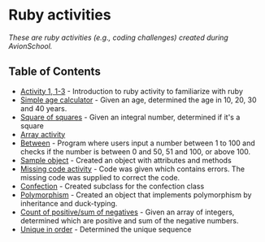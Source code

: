 # Ruby activities
_These are ruby activities (e.g., coding challenges) created during AvionSchool._

## Table of Contents
* [Activity 1, 1-3](activity1.rb) - Introduction to ruby activity to familiarize with ruby
* [Simple age calculator](age.rb) - Given an age, determined the age in 10, 20, 30 and 40 years.
* [Square of squares](square_of_squares.rb) - Given an integral number, determined if it's a square
* [Array activity](1.0_intro_to_ruby.rb)
* [Between](between.rb) - Program where users input a number between 1 to 100 and checks if the number is between 0 and 50, 51 and 100, or above 100.
* [Sample object](sample_class.rb) - Created an object with attributes and methods
* [Missing code activity](2.0_1_missing_code.rb) - Code was given which contains errors. The missing code was supplied to correct the code. 
* [Confection](confection.rb) - Created subclass for the confection class 
* [Polymorphism](polymorphism.rb) - Created an object that implements polymorphism by inheritance and duck-typing.
* [Count of positive/sum of negatives](count_positives.rb) - Given an array of integers, determined which are positive and sum of the negative numbers.
* [Unique in order](3.2_unique_in_order) - Determined the unique sequence
